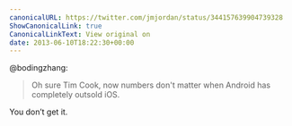 ```yaml
---
canonicalURL: https://twitter.com/jmjordan/status/344157639904739328
ShowCanonicalLink: true
CanonicalLinkText: View original on
date: 2013-06-10T18:22:30+00:00
---
```

@bodingzhang:

> Oh sure Tim Cook, now numbers don't matter when Android has completely outsold iOS.

You don’t get it.